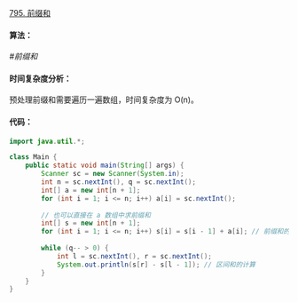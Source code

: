 [795. 前缀和](https://www.acwing.com/problem/content/797/)

#### 算法：

*#前缀和*

#### 时间复杂度分析：

预处理前缀和需要遍历一遍数组，时间复杂度为 O(n)。

#### 代码：

```java
import java.util.*;

class Main {
    public static void main(String[] args) {
        Scanner sc = new Scanner(System.in);
        int n = sc.nextInt(), q = sc.nextInt();
        int[] a = new int[n + 1];
        for (int i = 1; i <= n; i++) a[i] = sc.nextInt();
        
        // 也可以直接在 a 数组中求前缀和
        int[] s = new int[n + 1];
        for (int i = 1; i <= n; i++) s[i] = s[i - 1] + a[i]; // 前缀和的初始化
        
        while (q-- > 0) {
            int l = sc.nextInt(), r = sc.nextInt();
            System.out.println(s[r] - s[l - 1]); // 区间和的计算
        }
    }
}
```

